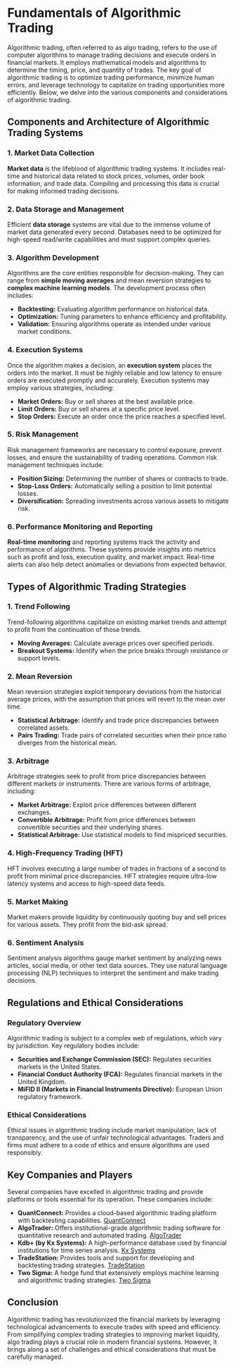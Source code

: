 # Fundamentals of Algorithmic Trading

Algorithmic trading, often referred to as algo trading, refers to the use of computer algorithms to manage trading decisions and execute orders in financial markets. It employs mathematical models and algorithms to determine the timing, price, and quantity of trades. The key goal of algorithmic trading is to optimize trading performance, minimize human errors, and leverage technology to capitalize on trading opportunities more efficiently. Below, we delve into the various components and considerations of algorithmic trading.

## Components and Architecture of Algorithmic Trading Systems

### 1. Market Data Collection

**Market data** is the lifeblood of algorithmic trading systems. It includes real-time and historical data related to stock prices, volumes, order book information, and trade data. Compiling and processing this data is crucial for making informed trading decisions.

### 2. Data Storage and Management

Efficient **data storage** systems are vital due to the immense volume of market data generated every second. Databases need to be optimized for high-speed read/write capabilities and must support complex queries.

### 3. Algorithm Development

Algorithms are the core entities responsible for decision-making. They can range from **simple moving averages** and mean reversion strategies to **complex machine learning models**. The development process often includes:

- **Backtesting:** Evaluating algorithm performance on historical data.
- **Optimization:** Tuning parameters to enhance efficiency and profitability.
- **Validation:** Ensuring algorithms operate as intended under various market conditions.

### 4. Execution Systems

Once the algorithm makes a decision, an **execution system** places the orders into the market. It must be highly reliable and low latency to ensure orders are executed promptly and accurately. Execution systems may employ various strategies, including:

- **Market Orders:** Buy or sell shares at the best available price.
- **Limit Orders:** Buy or sell shares at a specific price level.
- **Stop Orders:** Execute an order once the price reaches a specified level.

### 5. Risk Management

Risk management frameworks are necessary to control exposure, prevent losses, and ensure the sustainability of trading operations. Common risk management techniques include:

- **Position Sizing:** Determining the number of shares or contracts to trade.
- **Stop-Loss Orders:** Automatically selling a position to limit potential losses.
- **Diversification:** Spreading investments across various assets to mitigate risk.

### 6. Performance Monitoring and Reporting

**Real-time monitoring** and reporting systems track the activity and performance of algorithms. These systems provide insights into metrics such as profit and loss, execution quality, and market impact. Real-time alerts can also help detect anomalies or deviations from expected behavior.

## Types of Algorithmic Trading Strategies

### 1. Trend Following

Trend-following algorithms capitalize on existing market trends and attempt to profit from the continuation of those trends.

- **Moving Averages:** Calculate average prices over specified periods.
- **Breakout Systems:** Identify when the price breaks through resistance or support levels.

### 2. Mean Reversion

Mean reversion strategies exploit temporary deviations from the historical average prices, with the assumption that prices will revert to the mean over time.

- **Statistical Arbitrage:** Identify and trade price discrepancies between correlated assets.
- **Pairs Trading:** Trade pairs of correlated securities when their price ratio diverges from the historical mean.

### 3. Arbitrage

Arbitrage strategies seek to profit from price discrepancies between different markets or instruments. There are various forms of arbitrage, including:

- **Market Arbitrage:** Exploit price differences between different exchanges.
- **Convertible Arbitrage:** Profit from price differences between convertible securities and their underlying shares.
- **Statistical Arbitrage:** Use statistical models to find mispriced securities.

### 4. High-Frequency Trading (HFT)

HFT involves executing a large number of trades in fractions of a second to profit from minimal price discrepancies. HFT strategies require ultra-low latency systems and access to high-speed data feeds.

### 5. Market Making

Market makers provide liquidity by continuously quoting buy and sell prices for various assets. They profit from the bid-ask spread.

### 6. Sentiment Analysis

Sentiment analysis algorithms gauge market sentiment by analyzing news articles, social media, or other text data sources. They use natural language processing (NLP) techniques to interpret the sentiment and make trading decisions.

## Regulations and Ethical Considerations

### Regulatory Overview

Algorithmic trading is subject to a complex web of regulations, which vary by jurisdiction. Key regulatory bodies include:

- **Securities and Exchange Commission (SEC):** Regulates securities markets in the United States.
- **Financial Conduct Authority (FCA):** Regulates financial markets in the United Kingdom.
- **MiFID II (Markets in Financial Instruments Directive):** European Union regulatory framework.

### Ethical Considerations

Ethical issues in algorithmic trading include market manipulation, lack of transparency, and the use of unfair technological advantages. Traders and firms must adhere to a code of ethics and ensure algorithms are used responsibly.

## Key Companies and Players

Several companies have excelled in algorithmic trading and provide platforms or tools essential for its operation. These companies include:

- **QuantConnect:** Provides a cloud-based algorithmic trading platform with backtesting capabilities.
  [QuantConnect](https://www.quantconnect.com)
- **AlgoTrader:** Offers institutional-grade algorithmic trading software for quantitative research and automated trading.
  [AlgoTrader](https://www.algotrader.com)
- **Kdb+ (by Kx Systems):** A high-performance database used by financial institutions for time series analysis.
  [Kx Systems](https://kx.com/products/kdb/)
- **TradeStation:** Provides tools and support for developing and backtesting trading strategies.
  [TradeStation](https://www.tradestation.com)
- **Two Sigma:** A hedge fund that extensively employs machine learning and algorithmic trading strategies.
  [Two Sigma](https://www.twosigma.com)

## Conclusion

Algorithmic trading has revolutionized the financial markets by leveraging technological advancements to execute trades with speed and efficiency. From simplifying complex trading strategies to improving market liquidity, algo trading plays a crucial role in modern financial systems. However, it brings along a set of challenges and ethical considerations that must be carefully managed.